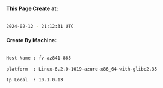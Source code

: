
   
#### This Page Create at:

```bash

2024-02-12 - 21:12:31 UTC

```

#### Create By Machine:

```bash

Host Name : fv-az841-865

platform  : Linux-6.2.0-1019-azure-x86_64-with-glibc2.35

Ip Local  : 10.1.0.13

```

